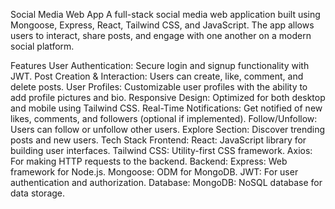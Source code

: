 Social Media Web App
A full-stack social media web application built using Mongoose, Express, React, Tailwind CSS, and JavaScript. The app allows users to interact, share posts, and engage with one another on a modern social platform.

Features
User Authentication: Secure login and signup functionality with JWT.
Post Creation & Interaction: Users can create, like, comment, and delete posts.
User Profiles: Customizable user profiles with the ability to add profile pictures and bio.
Responsive Design: Optimized for both desktop and mobile using Tailwind CSS.
Real-Time Notifications: Get notified of new likes, comments, and followers (optional if implemented).
Follow/Unfollow: Users can follow or unfollow other users.
Explore Section: Discover trending posts and new users.
Tech Stack
Frontend:
React: JavaScript library for building user interfaces.
Tailwind CSS: Utility-first CSS framework.
Axios: For making HTTP requests to the backend.
Backend:
Express: Web framework for Node.js.
Mongoose: ODM for MongoDB.
JWT: For user authentication and authorization.
Database:
MongoDB: NoSQL database for data storage.
